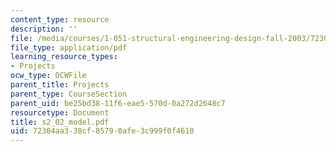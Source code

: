 ```yaml
---
content_type: resource
description: ''
file: /media/courses/1-051-structural-engineering-design-fall-2003/72304aa338cf85790afe3c999f0f4610_s2_02_model.pdf
file_type: application/pdf
learning_resource_types:
- Projects
ocw_type: OCWFile
parent_title: Projects
parent_type: CourseSection
parent_uid: be25bd38-11f6-eae5-570d-0a272d2648c7
resourcetype: Document
title: s2_02_model.pdf
uid: 72304aa3-38cf-8579-0afe-3c999f0f4610
---
```

